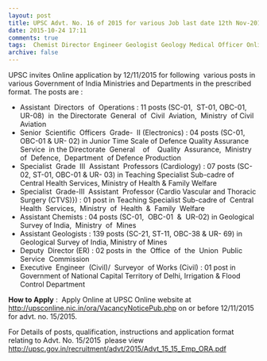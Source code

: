 ```yaml
---
layout: post
title: UPSC Advt. No. 16 of 2015 for various Job last date 12th Nov-2015   
date: 2015-10-24 17:11
comments: true
tags:  Chemist Director Engineer Geologist Geology Medical Officer Online Operations PSC Scientific Specialist UPSC 
archive: false
---
```

UPSC invites Online application by 12/11/2015 for following  various posts in various Government of India Ministries and Departments in the prescribed format. The posts are : 


- Assistant  Directors  of  Operations : 11 posts (SC-01,  ST-01, OBC-01, UR-08)  in  the Directorate  General  of  Civil  Aviation,  Ministry  of Civil  Aviation
- Senior  Scientific  Officers  Grade-  II (Electronics) : 04 posts (SC-01, OBC-01 & UR- 02) in Junior Time Scale of Defence Quality Assurance   Service  in the Directorate  General    of    Quality  Assurance,  Ministry  of  Defence,  Department  of Defence Production
- Specialist  Grade  III  Assistant  Professors (Cardiology) : 07 posts (SC-02, ST-01, OBC-01 & UR- 03) in Teaching Specialist Sub-cadre of Central Health Services, Ministry of Health & Family Welfare 
- Specialist  Grade-III  Assistant  Professor {Cardio Vascular and Thoracic Surgery (CTVS)}) : 01 post in Teaching Specialist Sub-cadre of  Central  Health  Services,  Ministry  of  Health  &  Family  Welfare
- Assistant Chemists : 04 posts (SC-01,  OBC-01  &  UR-02) in Geological Survey of India,  Ministry  of  Mines
- Assistant Geologists : 139 posts (SC-21, ST-11, OBC-38 & UR- 69) in Geological Survey of India, Ministry of Mines 
- Deputy  Director (ER) : 02 posts in  the  Office  of  the  Union  Public  Service  Commission
- Executive  Engineer  (Civil)/  Surveyor  of Works (Civil) : 01 post in  Government of National Capital Territory of Delhi, Irrigation & Flood Control Department   

**How to Apply** :  Apply Online at UPSC Online website at <http://upsconline.nic.in/ora/VacancyNoticePub.php> on or before 12/11/2015 for advt. no. 15/2015.

For Details of posts, qualification, instructions and application format relating to Advt. No. 15/2015  please view <http://upsc.gov.in/recruitment/advt/2015/Advt_15_15_Emp_ORA.pdf>




